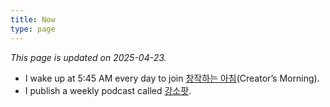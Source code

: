 ```yaml
---
title: Now
type: page
---
```


<style>
    time {
        display: none;
    }
    footer {
        display: none;
    }
</style>

*This page is updated on 2025-04-23.*

- I wake up at 5:45 AM every day to join [창작하는 아침][1](Creator’s Morning).
- I publish a weekly podcast called [강소팟][2].

[1]:	https://jagunbae.com/creators-morning-23/
[2]:	https://podcast.jagunbae.com